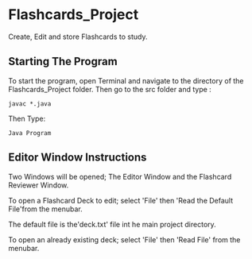 # Flashcards_Project
Create, Edit and store Flashcards to study. 

## Starting The Program
To start the program, open Terminal and navigate to the directory of the Flashcards_Project folder.
Then go to the src folder and type :

```
javac *.java
```

Then Type:

```
Java Program

```

## Editor Window Instructions
Two Windows will be opened; The Editor Window and the Flashcard Reviewer Window. 

To open a Flashcard Deck to edit; select 'File' then 'Read the Default File'from the menubar. 

The default file is the'deck.txt' file int he main project directory. 

To open an already existing deck; select 'File' then 'Read File' from the menubar.

